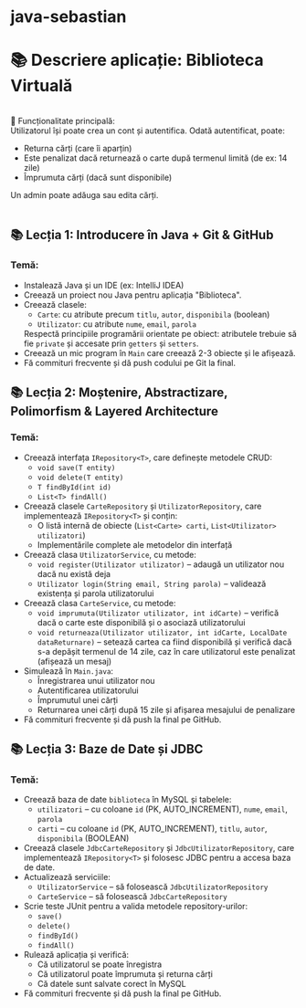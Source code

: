 # java-sebastian
<h1>📚 Descriere aplicație: <b>Biblioteca Virtuală</b></h1><br>
🎯 Funcționalitate principală:<br>
Utilizatorul își poate crea un cont și autentifica.
Odată autentificat, poate:
<ul>
  <li>Returna cărți (care îi aparțin)</li>
  <li>Este penalizat dacă returnează o carte după termenul limită (de ex: 14 zile)</li>
  <li>Împrumuta cărți (dacă sunt disponibile)</li>
</ul>
Un admin poate adăuga sau edita cărți.
<br><br>

<h2>📚 Lecția 1: Introducere în Java + Git & GitHub</h2>

<h3>Temă:</h3>
<ul>
  <li>Instalează Java și un IDE (ex: IntelliJ IDEA)</li>
  <li>Creează un proiect nou Java pentru aplicația "Biblioteca".</li>
  <li>Creează clasele: 
    <ul>
      <li><code>Carte</code>: cu atribute precum <code>titlu</code>, <code>autor</code>, <code>disponibila</code> (boolean)</li>
      <li><code>Utilizator</code>: cu atribute <code>nume</code>, <code>email</code>, <code>parola</code></li>
    </ul>
    Respectă principiile programării orientate pe obiect: atributele trebuie să fie <code>private</code> și accesate prin <code>getters</code> și <code>setters</code>.
  </li>
  <li>Creează un mic program în <code>Main</code> care creează 2-3 obiecte și le afișează.</li>
  <li>Fă commituri frecvente și dă push codului pe Git la final.</li>
</ul>

<h2>📚 Lecția 2: Moștenire, Abstractizare, Polimorfism & Layered Architecture</h2>

<h3>Temă:</h3>
<ul>
  <li>Creează interfața <code>IRepository&lt;T&gt;</code>, care definește metodele CRUD:
    <ul>
      <li><code>void save(T entity)</code></li>
      <li><code>void delete(T entity)</code></li>
      <li><code>T findById(int id)</code></li>
      <li><code>List&lt;T&gt; findAll()</code></li>
    </ul>
  </li>

  <li>Creează clasele <code>CarteRepository</code> și <code>UtilizatorRepository</code>, care implementează <code>IRepository&lt;T&gt;</code> și conțin:
    <ul>
      <li>O listă internă de obiecte (<code>List&lt;Carte&gt; carti</code>, <code>List&lt;Utilizator&gt; utilizatori</code>)</li>
      <li>Implementările complete ale metodelor din interfață</li>
    </ul>
  </li>

  <li>Creează clasa <code>UtilizatorService</code>, cu metode:
    <ul>
      <li><code>void register(Utilizator utilizator)</code> – adaugă un utilizator nou dacă nu există deja</li>
      <li><code>Utilizator login(String email, String parola)</code> – validează existența și parola utilizatorului</li>
    </ul>
  </li>

  <li>Creează clasa <code>CarteService</code>, cu metode:
    <ul>
      <li><code>void imprumuta(Utilizator utilizator, int idCarte)</code> – verifică dacă o carte este disponibilă și o asociază utilizatorului</li>
      <li><code>void returneaza(Utilizator utilizator, int idCarte, LocalDate dataReturnare)</code> – setează cartea ca fiind disponibilă și verifică dacă s-a depășit termenul de 14 zile, caz în care utilizatorul este penalizat (afișează un mesaj)</li>
    </ul>
  </li>

  <li>Simulează în <code>Main.java</code>:
    <ul>
      <li>Înregistrarea unui utilizator nou</li>
      <li>Autentificarea utilizatorului</li>
      <li>Împrumutul unei cărți</li>
      <li>Returnarea unei cărți după 15 zile și afișarea mesajului de penalizare</li>
    </ul>
  </li>

  <li>Fă commituri frecvente și dă push la final pe GitHub.</li>
</ul>
<h2>📚 Lecția 3: Baze de Date și JDBC</h2>

<h3>Temă:</h3>
<ul>
  <li>Creează baza de date <code>biblioteca</code> în MySQL și tabelele:
    <ul>
      <li><code>utilizatori</code> – cu coloane <code>id</code> (PK, AUTO_INCREMENT), <code>nume</code>, <code>email</code>, <code>parola</code></li>
      <li><code>carti</code> – cu coloane <code>id</code> (PK, AUTO_INCREMENT), <code>titlu</code>, <code>autor</code>, <code>disponibila</code> (BOOLEAN)</li>
    </ul>
  </li>

  <li>Creează clasele <code>JdbcCarteRepository</code> și <code>JdbcUtilizatorRepository</code>, care implementează <code>IRepository&lt;T&gt;</code> și folosesc JDBC pentru a accesa baza de date.</li>

  <li>Actualizează serviciile:
    <ul>
      <li><code>UtilizatorService</code> – să folosească <code>JdbcUtilizatorRepository</code></li>
      <li><code>CarteService</code> – să folosească <code>JdbcCarteRepository</code></li>
    </ul>
  </li>

  <li>Scrie teste JUnit pentru a valida metodele repository-urilor:
    <ul>
      <li><code>save()</code></li>
      <li><code>delete()</code></li>
      <li><code>findById()</code></li>
      <li><code>findAll()</code></li>
    </ul>
  </li>

  <li>Rulează aplicația și verifică:
    <ul>
      <li>Că utilizatorul se poate înregistra</li>
      <li>Că utilizatorul poate împrumuta și returna cărți</li>
      <li>Că datele sunt salvate corect în MySQL</li>
    </ul>
  </li>

  <li>Fă commituri frecvente și dă push la final pe GitHub.</li>
</ul>
